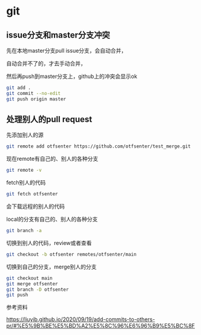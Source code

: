 # git

## issue分支和master分支冲突

先在本地master分支pull issue分支，会自动合并，

自动合并不了的，才去手动合并，

然后再push到master分支上，github上的冲突会显示ok

```bash
git add .
git commit --no-edit
git push origin master
```

## 处理别人的pull request

先添加别人的源

```bash
git remote add otfsenter https://github.com/otfsenter/test_merge.git

```

现在remote有自己的、别人的各种分支

```bash
git remote -v
```

fetch别人的代码

```bash
git fetch otfsenter
```

会下载远程的别人的代码

local的分支有自己的、别人的各种分支

```bash
git branch -a
```



切换到别人的代码，review或者查看

```bash
git checkout -b otfsenter remotes/otfsenter/main
```

切换到自己的分支，merge别人的分支

```bash
git checkout main
git merge otfsenter
git branch -D otfsenter
git push
```

参考资料

https://liuyib.github.io/2020/09/19/add-commits-to-others-pr/#%E5%9B%BE%E5%BD%A2%E5%8C%96%E6%96%B9%E5%BC%8F
